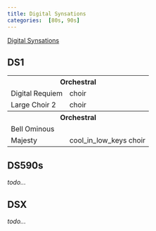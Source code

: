 ```yaml
---
title: Digital Synsations
categories:  [80s, 90s]
---
```


[Digital Synsations](http://www.uvi.net/fr/le-coin-vintage/digital-synsations.html)

## DS1

<table>

<tr><th colspan="2">Orchestral</th></tr>
<tr class="coolpreset"><td>Digital Requiem</td><td>choir</td></tr>
<tr class="coolpreset"><td>Large Choir 2</td><td>choir</td></tr>

<tr><th colspan="2">Orchestral</th></tr>
<tr class="coolpreset"><td>Bell Ominous</td><td></td></tr>
<tr class="coolpreset"><td>Majesty</td><td>cool_in_low_keys choir</td></tr>

</table>

## DS590s

*todo...*

## DSX

*todo...*

<!--
<table>

<tr><th colspan="2"></th></tr>
<tr class="coolpreset"><td></td><td></td></tr>

</table>
-->